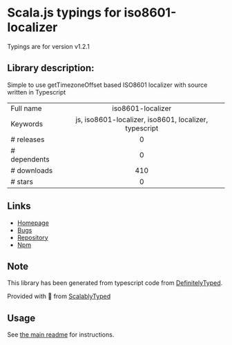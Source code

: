 
# Scala.js typings for iso8601-localizer

Typings are for version v1.2.1

## Library description:
Simple to use getTimezoneOffset based ISO8601 localizer with source written in Typescript

|                    |                 |
| ------------------ | :-------------: |
| Full name          | iso8601-localizer |
| Keywords           | js, iso8601-localizer, iso8601, localizer, typescript |
| # releases         | 0 |
| # dependents       | 0 |
| # downloads        | 410 |
| # stars            | 0 |

## Links
- [Homepage](https://github.com/avielfedida/ISO8601-Localizer)
- [Bugs](https://github.com/avielfedida/ISO8601-Localizer/issues)
- [Repository](https://github.com/avielfedida/ISO8601-Localizer)
- [Npm](https://www.npmjs.com/package/iso8601-localizer)
    


## Note
This library has been generated from typescript code from [DefinitelyTyped](https://definitelytyped.org).

Provided with :purple_heart: from [ScalablyTyped](https://github.com/oyvindberg/ScalablyTyped)

## Usage
See [the main readme](../../readme.md) for instructions.


